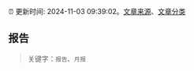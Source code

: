 :alarm_clock: 更新时间: 2024-11-03 09:39:02。[文章来源](/README.md)、[文章分类](/TAGS.md)

## 报告


> 关键字：`报告`、`月报`



